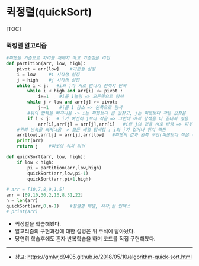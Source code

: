 # 퀵정렬(quickSort)

[TOC]

### 퀵정렬 알고리즘

```python
#피봇을 기준으로 자리를 재배치 하고 기준점을 리턴
def partition(arr, low, high):
    pivot = arr[low]    #기준점 설정
    i = low     #i 시작점 설정
    j = high    #j 시작점 설정
    while i < j:   #i와 j가 서로 만나기 전까지 반복
        while i < high and arr[i] <= pivot :
            i+=1    #i를 1늘림 => 오른쪽으로 탐색
        while j > low and arr[j] >= pivot:
            j-=1    #j를 1 감소 => 왼쪽으로 탐색
        #위의 반복을 빠져나옴 -> i는 피봇보다 큰 값찾고, j는 피봇보다 작은 값찾음
        if i < j:  # i가 여전히 j보다 작음 => 그런데 아직 탐색을 다 끝내지 않음
            arr[i],arr[j] = arr[j],arr[i]   #i와 j의 값을 서로 바꿈 => 피봇보다 작은 값과 큰값의 위치 변경
    #위의 반복을 빠져나옴 -> 모든 배열 탐색함 : i와 j가 같거나 위치 역전
    arr[low],arr[j] = arr[j],arr[low]   #피봇의 값과 왼쪽 구간(피봇보다 작은 수들)중 가장 오른쪽을 바꿈
    print(arr)
    return j    #피봇의 위치 리턴

def quickSort(arr, low, high):
    if low < high:
        pi = partition(arr,low,high)
        quickSort(arr,low,pi-1)
        quickSort(arr,pi+1,high)

# arr = [10,7,8,9,1,5]
arr = [69,10,30,2,16,8,31,22]
n = len(arr)
quickSort(arr,0,n-1)    #정렬할 배열, 시작,끝 인덱스
# print(arr)
```

- 퀵정렬을 학습해봤다.
- 알고리즘의 구현과정에 대한 설명은 위 주석에 달아놨다.
- 당연히 학습후에도 혼자 반복학습을 하며 코드를 직접 구현해봤다.

---

- 참고: https://gmlwjd9405.github.io/2018/05/10/algorithm-quick-sort.html